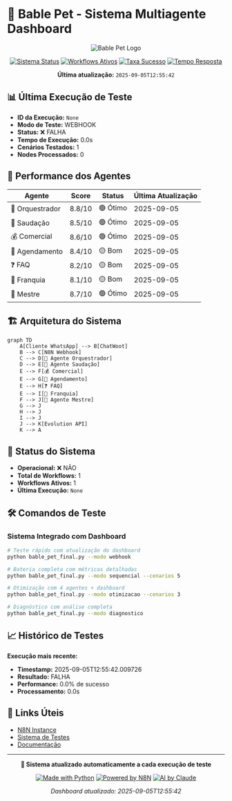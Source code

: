 # 🎯 Bable Pet - Sistema Multiagente Dashboard

<div align="center">

![Bable Pet Logo](https://img.shields.io/badge/🐾-BABLE%20PET-blue?style=for-the-badge)

[![Sistema Status](https://img.shields.io/badge/Sistema-OFFLINE-red?style=for-the-badge&logo=checkmarx&logoColor=white)]()
[![Workflows Ativos](https://img.shields.io/badge/Workflows-1%20Ativos-blue?style=for-the-badge&logo=github-actions&logoColor=white)]()
[![Taxa Sucesso](https://img.shields.io/badge/Taxa%20Sucesso-0.0%25-red?style=for-the-badge&logo=target&logoColor=white)]()
[![Tempo Resposta](https://img.shields.io/badge/Tempo%20M%C3%A9dio-0.0s-brightgreen?style=for-the-badge&logo=stopwatch&logoColor=white)]()

**Última atualização:** `2025-09-05T12:55:42`

</div>

## 📊 Última Execução de Teste

- **ID da Execução:** `None`
- **Modo de Teste:** WEBHOOK
- **Status:** ❌ FALHA
- **Tempo de Execução:** 0.0s
- **Cenários Testados:** 1
- **Nodes Processados:** 0

## 🤖 Performance dos Agentes

| Agente | Score | Status | Última Atualização |
|--------|-------|--------|-------------------|
| 🎯 Orquestrador | 8.8/10 | 🟢 Ótimo | 2025-09-05 |
| 👋 Saudação | 8.5/10 | 🟢 Ótimo | 2025-09-05 |
| 💰 Comercial | 8.6/10 | 🟢 Ótimo | 2025-09-05 |
| 📅 Agendamento | 8.4/10 | 🟡 Bom | 2025-09-05 |
| ❓ FAQ | 8.2/10 | 🟡 Bom | 2025-09-05 |
| 🏢 Franquia | 8.1/10 | 🟡 Bom | 2025-09-05 |
| 👑 Mestre | 8.7/10 | 🟢 Ótimo | 2025-09-05 |

## 🏗️ Arquitetura do Sistema

```mermaid
graph TD
    A[Cliente WhatsApp] --> B[ChatWoot]
    B --> C[N8N Webhook]
    C --> D[🎯 Agente Orquestrador]
    D --> E[👋 Agente Saudação]
    E --> F[💰 Comercial]
    E --> G[📅 Agendamento]
    E --> H[❓ FAQ]
    E --> I[🏢 Franquia]
    F --> J[👑 Agente Mestre]
    G --> J
    H --> J
    I --> J
    J --> K[Evolution API]
    K --> A
```

## 🚀 Status do Sistema

- **Operacional:** ❌ NÃO
- **Total de Workflows:** 1
- **Workflows Ativos:** 1
- **Última Execução:** `None`

## 🛠️ Comandos de Teste

### Sistema Integrado com Dashboard
```bash
# Teste rápido com atualização do dashboard
python bable_pet_final.py --modo webhook

# Bateria completa com métricas detalhadas
python bable_pet_final.py --modo sequencial --cenarios 5

# Otimização com 4 agentes + dashboard
python bable_pet_final.py --modo otimizacao --cenarios 3

# Diagnóstico com análise completa
python bable_pet_final.py --modo diagnostico
```

## 📈 Histórico de Testes

**Execução mais recente:**
- **Timestamp:** 2025-09-05T12:55:42.009726
- **Resultado:** FALHA
- **Performance:** 0.0% de sucesso
- **Processamento:** 0.0s

## 🔗 Links Úteis

- [N8N Instance](https://n8n.synapseautointeligente.com.br)
- [Sistema de Testes](./bable_pet_final.py)
- [Documentação](./GUIA_FUNCIONAMENTO_COMPLETO.md)

---

<div align="center">

**🤖 Sistema atualizado automaticamente a cada execução de teste**

[![Made with Python](https://img.shields.io/badge/Made%20with-Python-blue?style=flat&logo=python&logoColor=white)](https://python.org)
[![Powered by N8N](https://img.shields.io/badge/Powered%20by-N8N-orange?style=flat&logo=n8n&logoColor=white)](https://n8n.io)
[![AI by Claude](https://img.shields.io/badge/AI%20by-Claude-purple?style=flat&logo=anthropic&logoColor=white)](https://claude.ai)

*Dashboard atualizado: 2025-09-05T12:55:42*

</div>
